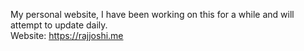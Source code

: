 My personal website, I have been working on this for a while and will attempt to update daily.  
Website: https://rajjoshi.me
